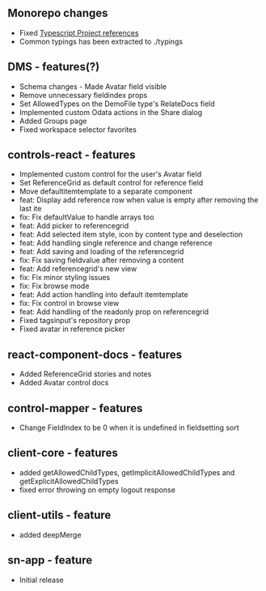 ## Monorepo changes
 - Fixed [Typescript Project references](https://www.typescriptlang.org/docs/handbook/project-references.html)
 - Common typings has been extracted to ./typings

## DMS - features(?)
 - Schema changes - Made Avatar field visible
 - Remove unnecessary fieldindex props
 - Set AllowedTypes on the DemoFile type's RelateDocs field
 - Implemented custom Odata actions in the Share dialog
 - Added Groups page
 - Fixed workspace selector favorites

## controls-react - features

 - Implemented custom control for the user's Avatar field
 - Set ReferenceGrid as default control for reference field
 - Move defaultitemtemplate to a separate component
 - feat: Display add reference row when value is empty after removing the last ite
 - fix: Fix defaultValue to handle arrays too
 - feat: Add picker to referencegrid
 - feat: Add selected item style, icon by content type and deselection
 - feat: Add handling single reference and change reference
 - feat: Add saving and loading of the referencegrid
 - fix: Fix saving fieldvalue after removing a content
 - feat: Add referencegrid's new view
 - fix: Fix minor styling issues
 - fix: Fix browse mode
 - feat: Add action handling into default itemtemplate
 - fix: Fix control in browse view
 - feat: Add handling of the readonly prop on referencegrid
 - Fixed tagsinput's repository prop
 - Fixed avatar in reference picker


## react-component-docs - features
 - Added ReferenceGrid stories and notes
 - Added Avatar control docs

## control-mapper - features
 - Change FieldIndex to be 0 when it is undefined in fieldsetting sort

## client-core - features
 - added getAllowedChildTypes, getImplicitAllowedChildTypes and getExplicitAllowedChildTypes
 - fixed error throwing on empty logout response

## client-utils - feature
 - added deepMerge

## sn-app - feature
 - Initial release
